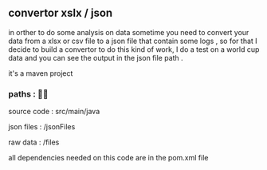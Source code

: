 ## convertor xslx / json

in orther to do some analysis on data sometime you need to convert your data from a xlsx or csv file to a json file that contain some logs , so for that I decide to build a convertor to do this kind of work, I do a test on a world cup data and you can see the output in the json file path .

it's a maven project

### paths : 📄📄 

source code : src/main/java

json files : /jsonFiles

raw data : /files

all dependencies needed on this code are in the pom.xml file
